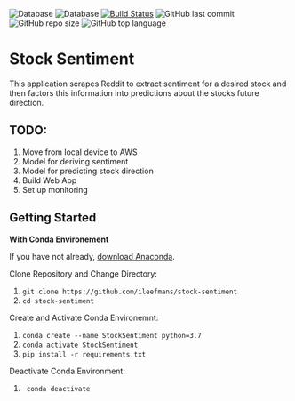 ![Database](https://img.shields.io/badge/Database-MySQL-informational&style=flat&logo=MySQL&colog=informational)
![Database](https://img.shields.io/badge/Database-MongoDB-success&?style=flat&logo=MongoDB&colog=informational)
[![Build Status](https://www.travis-ci.com/ileefmans/stock-sentiment.svg?branch=main)](https://www.travis-ci.com/ileefmans/stock-sentiment)
![GitHub last commit](https://img.shields.io/github/last-commit/ileefmans/stock-sentiment)
![GitHub repo size](https://img.shields.io/github/repo-size/ileefmans/stock-sentiment.svg)
![GitHub top language](https://img.shields.io/github/languages/top/ileefmans/stock-sentiment)  
  
  
# Stock Sentiment

This application scrapes Reddit to extract sentiment for a desired stock and then factors this information into predictions about the stocks future direction.



## TODO:  
  1) Move from local device to AWS  
  2) Model for deriving sentiment  
  3) Model for predicting stock direction  
  4) Build Web App  
  5) Set up monitoring  
 

## Getting Started  
  
  **With Conda Environement**  
  
  If you have not already, [download Anaconda](https://www.anaconda.com/products/individual/get-started).  
  
  Clone Repository and Change Directory:  
  
  1) ```git clone https://github.com/ileefmans/stock-sentiment```  
  2) ```cd stock-sentiment```  
  
  Create and Activate Conda Environemnt:  
  
  1) ```conda create --name StockSentiment python=3.7```  
  2) ```conda activate StockSentiment```  
  3) ```pip install -r requirements.txt```  

  Deactivate Conda Environment:  
  
  1) ``` conda deactivate```  
  
